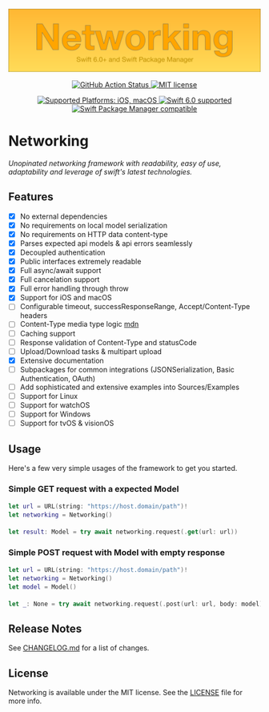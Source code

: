 <p align="center">
  <img src="https://raw.githubusercontent.com/adelinofaria/networking/main/assets/networking.svg" alt="Networking"/>
</p>

<p align="center">
 <a href="https://github.com/adelinofaria/networking/actions/workflows/tests.yml">
   <img src="https://github.com/adelinofaria/networking/actions/workflows/tests.yml/badge.svg?branch=main" alt="GitHub Action Status">
 </a>
  <a href="https://raw.githubusercontent.com/adelinofaria/networking/main/LICENSE">
    <img src="https://img.shields.io/badge/license-MIT-lightgrey.svg?maxAge=2592000" alt="MIT license">
  </a>
</p>

<p align="center">
  <a href="Platforms">
    <img src="https://img.shields.io/badge/platforms-iOS%20%7C%20macOS-333333.svg" alt="Supported Platforms: iOS, macOS" />
  </a>
  <a href="https://github.com/apple/swift">
    <img src="https://img.shields.io/badge/Swift-6.0-orange.svg" alt="Swift 6.0 supported">
  </a>
  <a href="https://swift.org/package-manager/">
    <img src="https://img.shields.io/badge/Swift_Package_Manager-compatible-orange?style=flat-square" alt="Swift Package Manager compatible">
  </a>
</p>

# Networking

_Unopinated networking framework with readability, easy of use, adaptability and leverage of swift's latest technologies._

## Features

- [x] No external dependencies
- [x] No requirements on local model serialization
- [x] No requirements on HTTP data content-type
- [x] Parses expected api models & api errors seamlessly 
- [x] Decoupled authentication
- [x] Public interfaces extremely readable
- [x] Full async/await support
- [x] Full cancelation support
- [x] Full error handling through throw
- [x] Support for iOS and macOS
- [ ] Configurable timeout, successResponseRange, Accept/Content-Type headers
- [ ] Content-Type media type logic [mdn](https://developer.mozilla.org/en-US/docs/Web/HTTP/Headers/Content-Type#media-type)
- [ ] Caching support
- [ ] Response validation of Content-Type and statusCode
- [ ] Upload/Download tasks & multipart upload
- [x] Extensive documentation
- [ ] Subpackages for common integrations (JSONSerialization, Basic Authentication, OAuth)
- [ ] Add sophisticated and extensive examples into Sources/Examples
- [ ] Support for Linux
- [ ] Support for watchOS
- [ ] Support for Windows
- [ ] Support for tvOS & visionOS

## Usage

Here's a few very simple usages of the framework to get you started.

### Simple GET request with a expected Model

```swift
let url = URL(string: "https://host.domain/path")!
let networking = Networking()

let result: Model = try await networking.request(.get(url: url))
```

### Simple POST request with Model with empty response

```swift
let url = URL(string: "https://host.domain/path")!
let networking = Networking()
let model = Model()

let _: None = try await networking.request(.post(url: url, body: model))
```

## Release Notes

See [CHANGELOG.md](https://github.com/adelinofaria/networking/blob/master/CHANGELOG.md) for a list of changes.

## License

Networking is available under the MIT license. See the [LICENSE](https://github.com/adelinofaria/networking/blob/master/LICENSE) file for more info.
